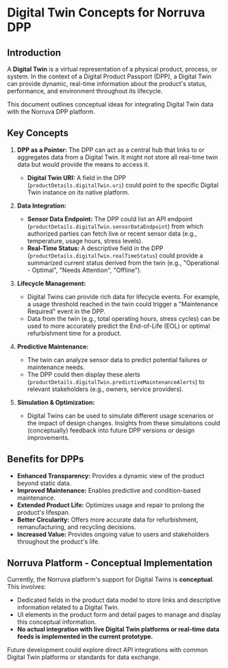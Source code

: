 # Digital Twin Concepts for Norruva DPP

## Introduction

A **Digital Twin** is a virtual representation of a physical product, process, or system. In the context of a Digital Product Passport (DPP), a Digital Twin can provide dynamic, real-time information about the product's status, performance, and environment throughout its lifecycle.

This document outlines conceptual ideas for integrating Digital Twin data with the Norruva DPP platform.

## Key Concepts

1.  **DPP as a Pointer:** The DPP can act as a central hub that links to or aggregates data from a Digital Twin. It might not store all real-time twin data but would provide the means to access it.
    - **Digital Twin URI:** A field in the DPP (`productDetails.digitalTwin.uri`) could point to the specific Digital Twin instance on its native platform.

2.  **Data Integration:**
    - **Sensor Data Endpoint:** The DPP could list an API endpoint (`productDetails.digitalTwin.sensorDataEndpoint`) from which authorized parties can fetch live or recent sensor data (e.g., temperature, usage hours, stress levels).
    - **Real-Time Status:** A descriptive field in the DPP (`productDetails.digitalTwin.realTimeStatus`) could provide a summarized current status derived from the twin (e.g., "Operational - Optimal", "Needs Attention", "Offline").

3.  **Lifecycle Management:**
    - Digital Twins can provide rich data for lifecycle events. For example, a usage threshold reached in the twin could trigger a "Maintenance Required" event in the DPP.
    - Data from the twin (e.g., total operating hours, stress cycles) can be used to more accurately predict the End-of-Life (EOL) or optimal refurbishment time for a product.

4.  **Predictive Maintenance:**
    - The twin can analyze sensor data to predict potential failures or maintenance needs.
    - The DPP could then display these alerts (`productDetails.digitalTwin.predictiveMaintenanceAlerts`) to relevant stakeholders (e.g., owners, service providers).

5.  **Simulation & Optimization:**
    - Digital Twins can be used to simulate different usage scenarios or the impact of design changes. Insights from these simulations could (conceptually) feedback into future DPP versions or design improvements.

## Benefits for DPPs

- **Enhanced Transparency:** Provides a dynamic view of the product beyond static data.
- **Improved Maintenance:** Enables predictive and condition-based maintenance.
- **Extended Product Life:** Optimizes usage and repair to prolong the product's lifespan.
- **Better Circularity:** Offers more accurate data for refurbishment, remanufacturing, and recycling decisions.
- **Increased Value:** Provides ongoing value to users and stakeholders throughout the product's life.

## Norruva Platform - Conceptual Implementation

Currently, the Norruva platform's support for Digital Twins is **conceptual**. This involves:

- Dedicated fields in the product data model to store links and descriptive information related to a Digital Twin.
- UI elements in the product form and detail pages to manage and display this conceptual information.
- **No actual integration with live Digital Twin platforms or real-time data feeds is implemented in the current prototype.**

Future development could explore direct API integrations with common Digital Twin platforms or standards for data exchange.
